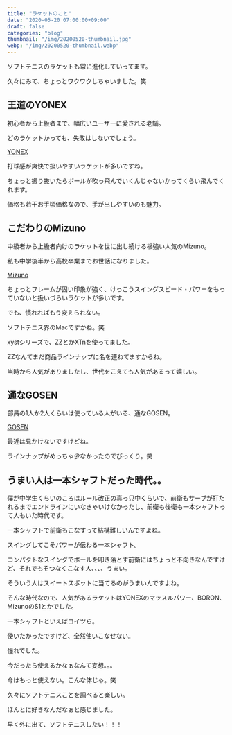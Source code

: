 ```yaml
---
title: "ラケットのこと"
date: "2020-05-20 07:00:00+09:00"
draft: false
categories: "blog"
thumbnail: "/img/20200520-thumbnail.jpg"
webp: "/img/20200520-thumbnail.webp"
---
```


ソフトテニスのラケットも常に進化していってます。

久々にみて、ちょっとワクワクしちゃいました。笑

## 王道のYONEX

初心者から上級者まで、幅広いユーザーに愛される老舗。

どのラケットかっても、失敗はしないでしょう。

[YONEX](https://www.yonex.co.jp/soft_tennis/racquets/series.html)

打球感が爽快で扱いやすいラケットが多いですね。

ちょっと振り抜いたらボールが吹っ飛んでいくんじゃないかってくらい飛んでくれます。

価格も若干お手頃価格なので、手が出しやすいのも魅力。

## こだわりのMizuno

中級者から上級者向けのラケットを世に出し続ける根強い人気のMizuno。

私も中学後半から高校卒業までお世話になりました。

[Mizuno](https://www.mizunoshop.net/nav/%E3%83%86%E3%83%8B%E3%82%B9%EF%BC%8F%E3%82%BD%E3%83%95%E3%83%88%E3%83%86%E3%83%8B%E3%82%B9-%E3%82%BD%E3%83%95%E3%83%88%E3%83%86%E3%83%8B%E3%82%B9%E3%83%A9%E3%82%B1%E3%83%83%E3%83%88)

ちょっとフレームが固い印象が強く、けっこうスイングスピード・パワーをもっていないと扱いづらいラケットが多いです。

でも、慣れればもう変えられない。

ソフトテニス界のMacですかね。笑

xystシリーズで、ZZとかXTnを使ってました。

ZZなんてまだ商品ラインナップに名を連ねてますからね。

当時から人気がありましたし、世代をこえても人気があるって嬉しい。

## 通なGOSEN

部員の1人か2人くらいは使っている人がいる、通なGOSEN。

[GOSEN](http://www.gosen-sp.jp/products/?sca=1330652655-586017)

最近は見かけないですけどね。

ラインナップがめっちゃ少なかったのでびっくり。笑

## うまい人は一本シャフトだった時代。。

僕が中学生くらいのころはルール改正の真っ只中くらいで、前衛もサーブが打たれるまでエンドラインにいなきゃいけなかったし、前衛も後衛も一本シャフトって人もいた時代です。

一本シャフトで前衛もこなすって結構難しいんですよね。

スイングしてこそパワーが伝わる一本シャフト。

コンパクトなスイングでボールを叩き落とす前衛にはちょっと不向きなんですけど、それでもそつなくこなす人、、、、うまい。

そういう人はスイートスポットに当てるのがうまいんですよね。

そんな時代なので、人気があるラケットはYONEXのマッスルパワー、BORON、MizunoのS1とかでした。

一本シャフトといえばコイツら。

使いたかったですけど、全然使いこなせない。

憧れでした。

今だったら使えるかなぁなんて妄想。。。

今はもっと使えない。こんな体じゃ。笑

久々にソフトテニスことを調べると楽しい。

ほんとに好きなんだなぁと感じました。

早く外に出て、ソフトテニスしたい！！！